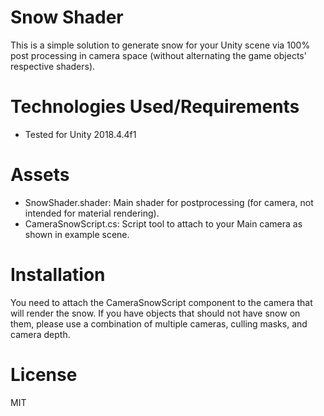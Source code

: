 # Snow Shader
This is a simple solution to generate snow for your Unity scene via 100% post processing in camera space (without alternating the game objects' respective shaders).

# Technologies Used/Requirements
- Tested for Unity 2018.4.4f1

# Assets
- SnowShader.shader: Main shader for postprocessing (for camera, not intended for material rendering).
- CameraSnowScript.cs: Script tool to attach to your Main camera as shown in example scene.

# Installation
You need to attach the CameraSnowScript component to the camera that will render the snow. If you have objects that should not have snow on them, please use a combination of multiple cameras, culling masks, and camera depth.

# License
MIT
